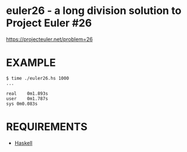 # euler26 - a long division solution to Project Euler #26

https://projecteuler.net/problem=26

# EXAMPLE

```
$ time ./euler26.hs 1000
...

real	0m1.893s
user	0m1.787s
sys	0m0.083s
```

# REQUIREMENTS

* [Haskell](https://www.haskell.org/)
